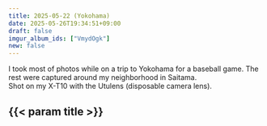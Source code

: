 ```yaml
---
title: 2025-05-22 (Yokohama)
date: 2025-05-26T19:34:51+09:00
draft: false
imgur_album_ids: ["VmydOgk"]
new: false
---
```


I took most of photos while on a trip to Yokohama for a baseball game. The rest were captured around my neighborhood in Saitama.<br>
Shot on my X-T10 with the Utulens (disposable camera lens).

<h2 id="title">{{< param title >}}</h2>
